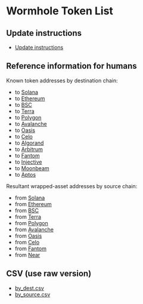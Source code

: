 # Wormhole Token List

## Update instructions

- [Update instructions](updating.md)

## Reference information for humans

Known token addresses by destination chain:

- to [Solana](content/dest_solana.md)
- to [Ethereum](content/dest_ethereum.md)
- to [BSC](content/dest_bsc.md)
- to [Terra](content/dest_terra.md)
- to [Polygon](content/dest_polygon.md)
- to [Avalanche](content/dest_avalanche.md)
- to [Oasis](content/dest_oasis.md)
- to [Celo](content/dest_celo.md)
- to [Algorand](content/dest_algorand.md)
- to [Arbitrum](content/dest_arbitrum.md)
- to [Fantom](content/dest_fantom.md)
- to [Injective](content/dest_injective.md)
- to [Moonbeam](content/dest_moonbeam.md)
- to [Aptos](content/dest_aptos.md)

Resultant wrapped-asset addresses by source chain:

- from [Solana](content/source_solana.md)
- from [Ethereum](content/source_ethereum.md)
- from [BSC](content/source_bsc.md)
- from [Terra](content/source_terra.md)
- from [Polygon](content/source_polygon.md)
- from [Avalanche](content/source_avalanche.md)
- from [Oasis](content/source_oasis.md)
- from [Celo](content/source_celo.md)
- from [Fantom](content/source_fantom.md)
- from [Near](content/source_near.md)

## CSV (use raw version)

- [by_dest.csv](content/by_dest.csv)
- [by_source.csv](content/by_source.csv)

